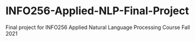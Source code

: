# INFO256-Applied-NLP-Final-Project
Final project for INFO256 Applied Natural Language Processing Course Fall 2021
